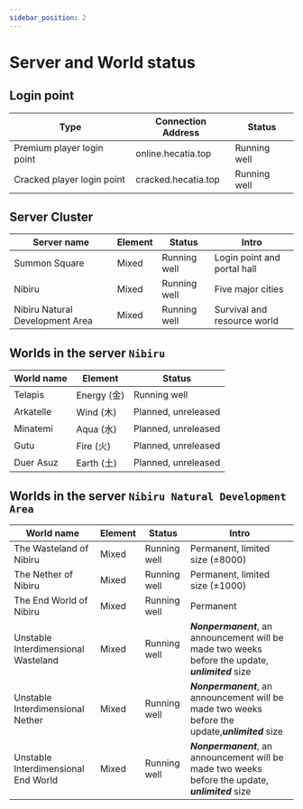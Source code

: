 ```yaml
---
sidebar_position: 2
---
```


# Server and World status

## Login point

| Type | Connection Address | Status |
| --- | --- | --- |
| Premium player login point | online.hecatia.top | Running well |
| Cracked player login point | cracked.hecatia.top | Running well |

## Server Cluster

| Server name | Element | Status | Intro |
| --- | --- | --- | --- |
| Summon Square | Mixed | Running well | Login point and portal hall |
| Nibiru | Mixed | Running well | Five major cities |
| Nibiru Natural Development Area | Mixed | Running well | Survival and resource world  |

## Worlds in the server `Nibiru`

| World name | Element | Status |
| --- | --- | --- |
| Telapis | Energy (金) | Running well |
| Arkatelle | Wind (木) | Planned, unreleased |
| Minatemi | Aqua (水) | Planned, unreleased |
| Gutu | Fire (火) | Planned, unreleased |
| Duer Asuz | Earth (土) | Planned, unreleased |

## Worlds in the server `Nibiru Natural Development Area`

| World name | Element | Status | Intro |
| --- | --- | --- | --- |
| The Wasteland of Nibiru | Mixed | Running well | Permanent, limited size (±8000) |
| The Nether of Nibiru | Mixed | Running well | Permanent, limited size (±1000) |
| The End World of Nibiru | Mixed | Running well | Permanent |
| Unstable Interdimensional Wasteland | Mixed | Running well | ***Nonpermanent***, an announcement will be made two weeks before the update, ***unlimited*** size |
| Unstable Interdimensional Nether | Mixed | Running well | ***Nonpermanent***, an announcement will be made two weeks before the update,***unlimited*** size |
| Unstable Interdimensional End World | Mixed | Running well | ***Nonpermanent***, an announcement will be made two weeks before the update, ***unlimited*** size |
